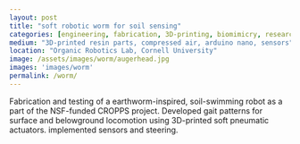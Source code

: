 ```yaml
---
layout: post
title: "soft robotic worm for soil sensing"
categories: [engineering, fabrication, 3D-printing, biomimicry, research]
medium: "3D-printed resin parts, compressed air, arduino nano, sensors"
location: "Organic Robotics Lab, Cornell University"
image: /assets/images/worm/augerhead.jpg
images: 'images/worm'
permalink: /worm/
---
```


Fabrication and testing of a earthworm-inspired, soil-swimming robot as a part of the NSF-funded CROPPS project. Developed gait patterns for surface and belowground locomotion using 3D-printed soft pneumatic actuators. implemented sensors and steering. 